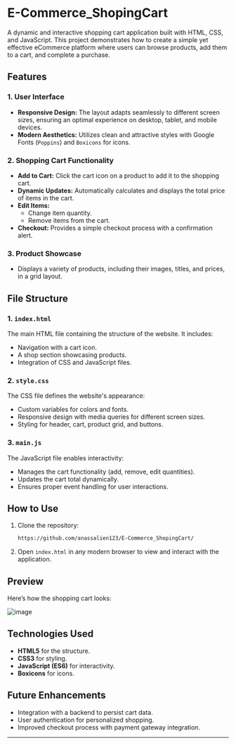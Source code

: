 # E-Commerce_ShopingCart

A dynamic and interactive shopping cart application built with HTML, CSS, and JavaScript. This project demonstrates how to create a simple yet effective eCommerce platform where users can browse products, add them to a cart, and complete a purchase.

## Features

### 1. User Interface
- **Responsive Design:** The layout adapts seamlessly to different screen sizes, ensuring an optimal experience on desktop, tablet, and mobile devices.
- **Modern Aesthetics:** Utilizes clean and attractive styles with Google Fonts (`Poppins`) and `Boxicons` for icons.

### 2. Shopping Cart Functionality
- **Add to Cart:** Click the cart icon on a product to add it to the shopping cart.
- **Dynamic Updates:** Automatically calculates and displays the total price of items in the cart.
- **Edit Items:**
  - Change item quantity.
  - Remove items from the cart.
- **Checkout:** Provides a simple checkout process with a confirmation alert.

### 3. Product Showcase
- Displays a variety of products, including their images, titles, and prices, in a grid layout.

## File Structure

### 1. `index.html`
The main HTML file containing the structure of the website. It includes:
- Navigation with a cart icon.
- A shop section showcasing products.
- Integration of CSS and JavaScript files.

### 2. `style.css`
The CSS file defines the website's appearance:
- Custom variables for colors and fonts.
- Responsive design with media queries for different screen sizes.
- Styling for header, cart, product grid, and buttons.

### 3. `main.js`
The JavaScript file enables interactivity:
- Manages the cart functionality (add, remove, edit quantities).
- Updates the cart total dynamically.
- Ensures proper event handling for user interactions.

## How to Use
1. Clone the repository:
   ```bash
   https://github.com/anassalien123/E-Commerce_ShopingCart/
   ```
2. Open `index.html` in any modern browser to view and interact with the application.

## Preview
Here’s how the shopping cart looks:

![image](https://github.com/user-attachments/assets/fcdad9e2-adb0-480d-8f81-5fdce80caf78)


## Technologies Used
- **HTML5** for the structure.
- **CSS3** for styling.
- **JavaScript (ES6)** for interactivity.
- **Boxicons** for icons.

## Future Enhancements
- Integration with a backend to persist cart data.
- User authentication for personalized shopping.
- Improved checkout process with payment gateway integration.

---
